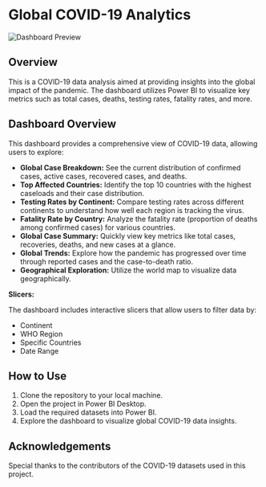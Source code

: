 # Global COVID-19 Analytics

![Dashboard Preview](dashboard_preview.png)

## Overview

This is a COVID-19 data analysis aimed at providing insights into the global impact of the pandemic. The dashboard utilizes Power BI to visualize key metrics such as total cases, deaths, testing rates, fatality rates, and more.

## Dashboard Overview

This dashboard provides a comprehensive view of COVID-19 data, allowing users to explore:

* **Global Case Breakdown:** See the current distribution of confirmed cases, active cases, recovered cases, and deaths.
* **Top Affected Countries:** Identify the top 10 countries with the highest caseloads and their case distribution.
* **Testing Rates by Continent:** Compare testing rates across different continents to understand how well each region is tracking the virus.
* **Fatality Rate by Country:** Analyze the fatality rate (proportion of deaths among confirmed cases) for various countries.
* **Global Case Summary:** Quickly view key metrics like total cases, recoveries, deaths, and new cases at a glance.
* **Global Trends:** Explore how the pandemic has progressed over time through reported cases and the case-to-death ratio.
* **Geographical Exploration:** Utilize the world map to visualize data geographically.

**Slicers:**

The dashboard includes interactive slicers that allow users to filter data by:

* Continent
* WHO Region
* Specific Countries
* Date Range

## How to Use

1. Clone the repository to your local machine.
2. Open the project in Power BI Desktop.
3. Load the required datasets into Power BI.
4. Explore the dashboard to visualize global COVID-19 data insights.

## Acknowledgements

Special thanks to the contributors of the COVID-19 datasets used in this project.
